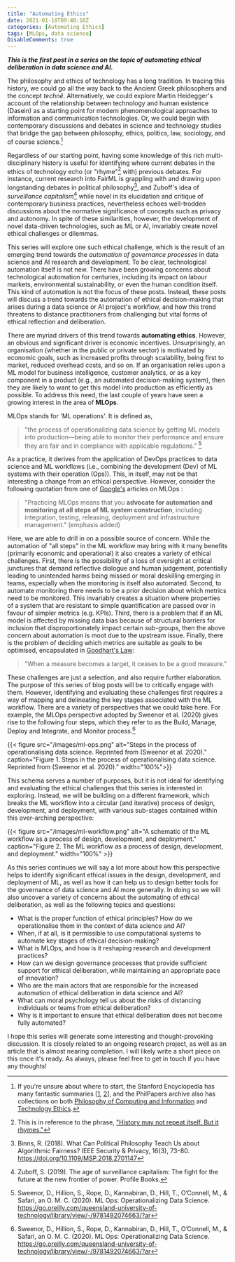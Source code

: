 ```yaml
---
title: "Automating Ethics"
date: 2021-01-18T09:48:10Z
categories: [Automating Ethics]
tags: [MLOps, data science]
DisableComments: true
---
```

***This is the first post in a series on the topic of automating ethical deliberation in data science and AI.***

The philosophy and ethics of technology has a long tradition. In tracing this history, we could go all the way back to the Ancient Greek philosophers and the concept *technê*. Alternatively, we could explore Martin Heidegger's account of the relationship between technology and human existence (Dasein) as a starting point for modern phenomenological approaches to information and communication technologies. Or, we could begin with contemporary discussions and debates in science and technology studies that bridge the gap between philosophy, ethics, politics, law, sociology, and of course science.[^sep]

[^sep]: If you're unsure about where to start, the Stanford Encyclopedia has many fantastic summaries [[1](https://plato.stanford.edu/entries/ethics-it-phenomenology/), [2](https://plato.stanford.edu/entries/ethics-it-phenomenology/)], and the PhilPapers archive also has collections on both [Philosophy of Computing and Information](https://philpapers.org/browse/philosophy-of-computing-and-information/) and [Technology Ethics](https://philpapers.org/browse/technology-ethics).

Regardless of our starting point, having some knowledge of this rich multi-disciplinary history is useful for identifying where current debates in the ethics of technology echo (or "rhyme"[^history] with) previous debates. For instance, current research into FairML is grappling with and drawing upon longstanding debates in political philosophy[^binns], and Zuboff's idea of *surveillance capitalism*[^zuboff] while novel in its elucidation and critique of contemporary business practices, nevertheless echoes well-trodden discussions about the normative significance of concepts such as privacy and autonomy. In spite of these similarities, however, the development of novel data-driven technologies, such as ML or AI, invariably create novel ethical challenges or dilemmas.

[^history]: This is in reference to the phrase, ["History may not repeat itself. But it rhymes."](https://blogs.lse.ac.uk/internationaldevelopment/2020/04/16/history-may-not-repeat-itself-but-it-rhymes/)

[^binns]: Binns, R. (2018). What Can Political Philosophy Teach Us about Algorithmic Fairness? IEEE Security & Privacy, 16(3), 73–80. https://doi.org/10.1109/MSP.2018.2701147
[^zuboff]: Zuboff, S. (2019). The age of surveillance capitalism: The fight for the future at the new frontier of power. Profile Books.

This series will explore one such ethical challenge, which is the result of an emerging trend towards the *automation of governance processes* in data science and AI research and development. To be clear, technological automation itself is not new. There have been growing concerns about technological automation for centuries, including its impact on labour markets, environmental sustainability, or even the human condition itself. This kind of automation is not the focus of these posts. Instead, these posts will discuss a trend towards the automation of ethical decision-making that arises during a data science or AI project's workflow, and how this trend threatens to distance practitioners from challenging but vital forms of ethical reflection and deliberation.

There are myriad drivers of this trend towards **automating ethics**. However, an obvious and significant driver is economic incentives. Unsurprisingly, an organisation (whether in the public or private sector) is motivated by economic goals, such as increased profits through scalability, being first to market, reduced overhead costs, and so on. If an organisation relies upon a ML model for business intelligence, customer analytics, or as a key component in a product (e.g., an automated decision-making system), then they are likely to want to get this model into production as efficiently as possible. To address this need, the last couple of years have seen a growing interest in the area of **MLOps**.

MLOps stands for 'ML operations'. It is defined as,

> "the process of operationalizing data science by getting ML models into production—being able to monitor their performance and ensure they are fair and in compliance with applicable regulations." [^sweenor]

[^sweenor]: Sweenor, D., Hillion, S., Rope, D., Kannabiran, D., Hill, T., O’Connell, M., & Safari,  an O. M. C. (2020). ML Ops: Operationalizing Data Science. https://go.oreilly.com/queensland-university-of-technology/library/view/-/9781492074663/?ar

As a practice, it derives from the application of DevOps practices to data science and ML workflows (i.e., combining the development (Dev) of ML systems with their operation (Ops)). This, in itself, may not be that interesting a change from an ethical perspective. However, consider the following quotation from one of [Google's](https://cloud.google.com/solutions/machine-learning/mlops-continuous-delivery-and-automation-pipelines-in-machine-learning) articles on MLOps :

> "Practicing MLOps means that you **advocate for automation and monitoring at all steps of ML system construction**, including integration, testing, releasing, deployment and infrastructure management." (emphasis added)

Here, we are able to drill in on a possible source of concern. While the automation of "all steps" in the ML workflow may bring with it many benefits (primarily economic and operational) it also creates a variety of ethical challenges. First, there is the possibility of a loss of oversight at critical junctures that demand reflective dialogue and human judgement, potentially leading to unintended harms being missed or moral deskilling emerging in teams, especially when the monitoring is itself also automated. Second, to automate monitoring there needs to be a prior decision about which metrics need to be monitored. This invariably creates a situation where properties of a system that are resistant to simple quantification are passed over in favour of simpler metrics (e.g. KPIs). Third, there is a problem that if an ML model is affected by missing data bias because of structural barriers for inclusion that disproportionately impact certain sub-groups, then the above concern about automation is moot due to the upstream issue. Finally, there is the problem of deciding which metrics are suitable as goals to be optimised, encapsulated in [Goodhart's Law](https://en.wikipedia.org/wiki/Goodhart%27s_law):

> "When a measure becomes a target, it ceases to be a good measure."

These challenges are just a selection, and also require further elaboration. The purpose of this series of blog posts will be to critically engage with them. However, identifying and evaluating these challenges first requires a way of mapping and delineating the key stages associated with the ML workflow. There are a variety of perspectives that we could take here. For example, the MLOps perspective adopted by Sweenor et al. (2020) gives rise to the following four steps, which they refer to as the Build, Manage, Deploy and Integrate, and Monitor process.[^sweenor]  

{{< figure src="/images/ml-ops.png" alt="Steps in the process of operationalising data science. Reprinted from (Sweenor et al. 2020)." caption="Figure 1. Steps in the process of operationalising data science. Reprinted from (Sweenor et al. 2020)." width="100%">}}

This schema serves a number of purposes, but it is not ideal for identifying and evaluating the ethical challenges that this series is interested in exploring. Instead, we will be building on a different framework, which breaks the ML workflow into a circular (and iterative) process of design, development, and deployment, with various sub-stages contained within this over-arching perspective:

{{< figure src="/images/ml-workflow.png" alt="A schematic of the ML workflow as a process of design, development, and deployment." caption="Figure 2. The ML workflow as a process of design, development, and deployment." width="100%" >}}

As this series continues we will say a lot more about how this perspective helps to identify significant ethical issues in the design, development, and deployment of ML, as well as how it can help us to design better tools for the governance of data science and AI more generally. In doing so we will also uncover a variety of concerns about the automating of ethical deliberation, as well as the following topics and questions:

- What is the proper function of ethical principles? How do we operationalise them in the context of data science and AI?
- When, if at all, is it permissible to use computational systems to automate key stages of ethical decision-making?
- What is MLOps, and how is it reshaping research and development practices?
- How can we design governance processes that provide sufficient support for ethical deliberation, while maintaining an appropriate pace of innovation?
- Who are the main actors that are responsible for the increased automation of ethical deliberation in data science and AI?
- What can moral psychology tell us about the risks of distancing individuals or teams from ethical deliberation?
- Why is it important to ensure that ethical deliberation does not become fully automated?

I hope this series will generate some interesting and thought-provoking discussion. It is closely related to an ongoing research project, as well as an article that is almost nearing completion. I will likely write a short piece on this once it's ready. As always, please feel free to get in touch if you have any thoughts!
